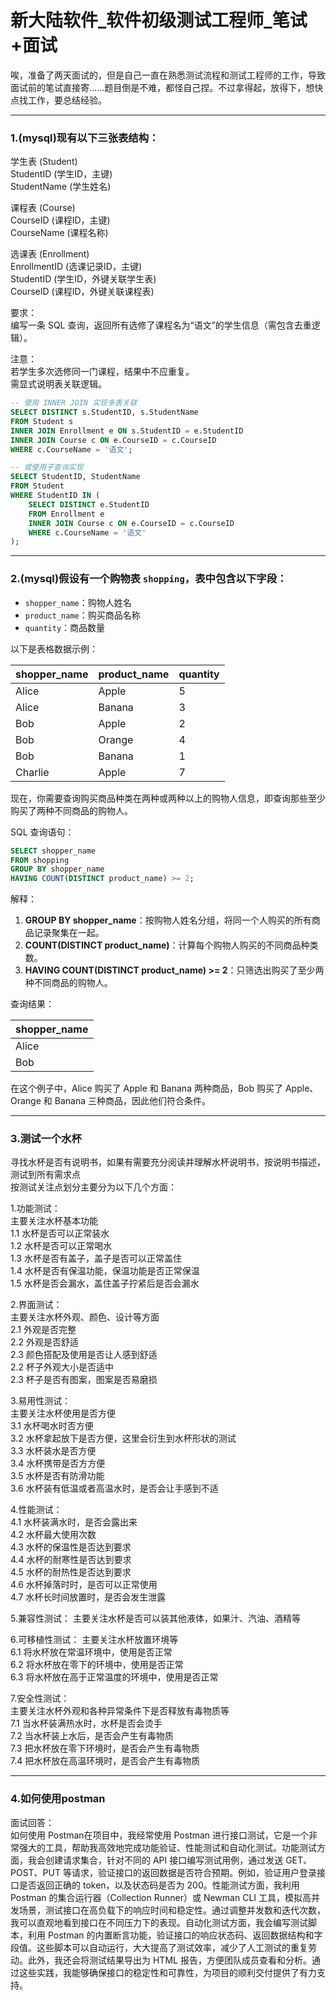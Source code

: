 # 新大陆软件_软件初级测试工程师_笔试+面试
唉，准备了两天面试的，但是自己一直在熟悉测试流程和测试工程师的工作，导致面试前的笔试直接寄……题目倒是不难，都怪自己捏。不过拿得起，放得下，想快点找工作，要总结经验。

---

### 1.(mysql)现有以下三张表结构：

学生表 (Student)  
StudentID (学生ID，主键)  
StudentName (学生姓名)

课程表 (Course)  
CourseID (课程ID，主键)  
CourseName (课程名称)

选课表 (Enrollment)  
EnrollmentID (选课记录ID，主键)  
StudentID (学生ID，外键关联学生表)  
CourseID (课程ID，外键关联课程表)

要求：  
编写一条 SQL 查询，返回所有选修了课程名为“语文”的学生信息（需包含去重逻辑）。

注意：  
若学生多次选修同一门课程，结果中不应重复。  
需显式说明表关联逻辑。

```SQL
-- 使用 INNER JOIN 实现多表关联
SELECT DISTINCT s.StudentID, s.StudentName
FROM Student s
INNER JOIN Enrollment e ON s.StudentID = e.StudentID
INNER JOIN Course c ON e.CourseID = c.CourseID
WHERE c.CourseName = '语文';

-- 或使用子查询实现
SELECT StudentID, StudentName
FROM Student
WHERE StudentID IN (
    SELECT DISTINCT e.StudentID
    FROM Enrollment e
    INNER JOIN Course c ON e.CourseID = c.CourseID
    WHERE c.CourseName = '语文'
);
```

---

### 2.(mysql)假设有一个购物表 `shopping`，表中包含以下字段：  
- `shopper_name`：购物人姓名    
- `product_name`：购买商品名称  
- `quantity`：商品数量  

以下是表格数据示例：  

| shopper_name | product_name | quantity |  
|--------------|--------------|----------|  
| Alice        | Apple        | 5        |  
| Alice        | Banana       | 3        |  
| Bob          | Apple        | 2        |  
| Bob          | Orange       | 4        |  
| Bob          | Banana       | 1        |  
| Charlie      | Apple        | 7        |  

现在，你需要查询购买商品种类在两种或两种以上的购物人信息，即查询那些至少购买了两种不同商品的购物人。

SQL 查询语句：

```sql
SELECT shopper_name
FROM shopping
GROUP BY shopper_name
HAVING COUNT(DISTINCT product_name) >= 2;
```

解释：  
1. **GROUP BY shopper_name**：按购物人姓名分组，将同一个人购买的所有商品记录聚集在一起。  
2. **COUNT(DISTINCT product_name)**：计算每个购物人购买的不同商品种类数。  
3. **HAVING COUNT(DISTINCT product_name) >= 2**：只筛选出购买了至少两种不同商品的购物人。

查询结果：

| shopper_name |  
|--------------|  
| Alice        |  
| Bob          |  

在这个例子中，Alice 购买了 Apple 和 Banana 两种商品，Bob 购买了 Apple、Orange 和 Banana 三种商品，因此他们符合条件。

---

### 3.测试一个水杯

寻找水杯是否有说明书，如果有需要充分阅读并理解水杯说明书，按说明书描述，测试到所有需求点  
按测试关注点划分主要分为以下几个方面：

1.功能测试：  
主要关注水杯基本功能  
1.1 水杯是否可以正常装水  
1.2 水杯是否可以正常喝水  
1.3 水杯是否有盖子，盖子是否可以正常盖住  
1.4 水杯是否有保温功能，保温功能是否正常保温  
1.5 水杯是否会漏水，盖住盖子拧紧后是否会漏水  

2.界面测试：  
主要关注水杯外观、颜色、设计等方面  
2.1 外观是否完整  
2.2 外观是否舒适  
2.3 颜色搭配及使用是否让人感到舒适  
2.2 杯子外观大小是否适中  
2.3 杯子是否有图案，图案是否易磨损

3.易用性测试：  
主要关注水杯使用是否方便  
3.1 水杯喝水时否方便  
3.2 水杯拿起放下是否方便，这里会衍生到水杯形状的测试  
3.3 水杯装水是否方便  
3.4 水杯携带是否方方便  
3.5 水杯是否有防滑功能  
3.6 水杯装有低温或者高温水时，是否会让手感到不适

4.性能测试：  
4.1 水杯装满水时，是否会露出来  
4.2 水杯最大使用次数  
4.3 水杯的保温性是否达到要求  
4.4 水杯的耐寒性是否达到要求  
4.5 水杯的耐热性是否达到要求  
4.6 水杯掉落时时，是否可以正常使用  
4.7 水杯长时间放置时，是否会发生泄露

5.兼容性测试： 
主要关注水杯是否可以装其他液体，如果汁、汽油、酒精等

6.可移植性测试： 
主要关注水杯放置环境等  
6.1 将水杯放在常温环境中，使用是否正常  
6.2 将水杯放在零下的环境中，使用是否正常  
6.3 将水杯放在高于正常温度的环境中，使用是否正常

7.安全性测试：  
主要关注水杯外观和各种异常条件下是否释放有毒物质等  
7.1 当水杯装满热水时，水杯是否会烫手  
7.2 当水杯装上水后，是否会产生有毒物质  
7.3 把水杯放在零下环境时，是否会产生有毒物质  
7.4 把水杯放在高温环境时，是否会产生有毒物质

---

### 4.如何使用postman
面试回答：  
如何使用 Postman在项目中，我经常使用 Postman 进行接口测试，它是一个非常强大的工具，帮助我高效地完成功能验证、性能测试和自动化测试。功能测试方面，我会创建请求集合，针对不同的 API 接口编写测试用例，通过发送 GET、POST、PUT 等请求，验证接口的返回数据是否符合预期。例如，验证用户登录接口是否返回正确的 token，以及状态码是否为 200。性能测试方面，我利用 Postman 的集合运行器（Collection Runner）或 Newman CLI 工具，模拟高并发场景，测试接口在高负载下的响应时间和稳定性。通过调整并发数和迭代次数，我可以直观地看到接口在不同压力下的表现。自动化测试方面，我会编写测试脚本，利用 Postman 的内置断言功能，验证接口的响应状态码、返回数据结构和字段值。这些脚本可以自动运行，大大提高了测试效率，减少了人工测试的重复劳动。此外，我还会将测试结果导出为 HTML 报告，方便团队成员查看和分析。通过这些实践，我能够确保接口的稳定性和可靠性，为项目的顺利交付提供了有力支持。
